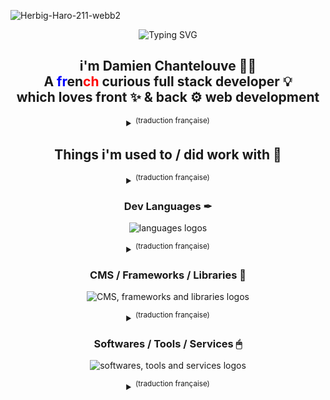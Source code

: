 <!-- Fun / inspi profiles:
https://github.com/godkingjay/godkingjay
https://github.com/DenverCoder1
https://durgeshsamariya.github.io/awesome-github-profile-readme-templates/
 -->
![Herbig-Haro-211-webb2](https://github.com/DamChtlv/damchtlv/assets/6544224/18e5ab7f-ed06-42c2-ae3b-1db1250dedda)

<p align="center">
  <img src="https://readme-typing-svg.demolab.com?font=Fira+Code&size=22&pause=1000&color=F7D407&center=true&vCenter=true&width=435&lines=Hello+there+%F0%9F%91%8B" alt="Typing SVG" />
</p>

<h2 align="center">  i'm Damien Chantelouve 👨‍💻 <br> A <span style="color: blue;">fr</span>en<span style="color: red;">ch</span> curious full stack developer 💡  <br> which loves front ✨ & back ⚙ web development  </h3>
<details align="center">
  <summary><sup>(traduction française)</sup></summary>
  
  Salut, je suis **[Damien Chantelouve 👨‍💻](https://dam.cht.lv/)**, <br> un développeur français curieux & polyvalent 💡 qui apprécie autant <br> la partie visuel ✨ que la partie fonctionnalité ⚙ du développement web</sup><br>
</details>


<h2 align="center">  Things i'm used to / did work with 🔽  </h3>
<details align="center">
  <summary><sup>(traduction française)</sup></summary>
Choses dont j'ai l'habitude / ai déjà travaillé avec :
</details>

<h3 align="center">  Dev Languages ✒ </h3>
<p align="center">
  <img src="https://skillicons.dev/icons?i=html,css,sass,js,php,mysql,bash,py" alt="languages logos" /> 
</p>
<details align="center">
  <summary><sup>(traduction française)</sup></summary>
Langages de programmation
</details>

<h3 align="center">  CMS / Frameworks / Libraries 🔨  </h3>
<p align="center">
  <img src="https://skillicons.dev/icons?i=wordpress,tailwind,react,threejs,vite" alt="CMS, frameworks and libraries logos" />
</p>
<details align="center">
  <summary><sup>(traduction française)</sup></summary>
Outils de gestion de contenus / Frameworks / Librairies
</details>

<h3 align="center">  Softwares / Tools / Services 🖱  </h3>
<p align="center">
  <img src="https://skillicons.dev/icons?i=vscode,docker,postman,blender,figma,ps,ai,cloudflare,github,githubactions,gitlab,aws,gcp" alt="softwares, tools and services logos" />
</p>
<details align="center">
  <summary><sup>(traduction française)</sup></summary>
Logiciels / Outils / Services en ligne
</details>

